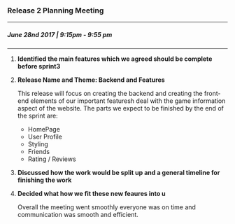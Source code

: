 ### Release 2 Planning Meeting
---
##### June 28nd 2017 | 9:15pm - 9:55 pm
***

1.  <b> Identified the main features which we agreed should be complete before sprint3 </b>

2.  <b> Release Name and Theme: Backend and Features </b>
	<p> This release will focus on creating the backend and creating the front-end elements of our important featuresh
    deal with the game information aspect of the website. The parts we expect to be finished
    by the end of the sprint are: </p>
    <ul>
        <li>HomePage</li>
        <li>User Profile</li>   
        <li>Styling</li>  
        <li>Friends</li> 
	<li>Rating / Reviews</li> 
    </ul>
3.  <b>Discussed how the work would be split up and a general timeline for
    finishing the work</b>

4. <b>Decided what how we fit these new feaures into u</b>

   <p>Overall the meeting went smoothly everyone was on time and communication was
   smooth and efficient.  </p>
